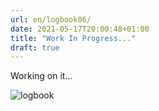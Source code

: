 ```yaml
---
url: en/logbook06/
date: 2021-05-17T20:00:48+01:00
title: "Work In Progress..."
draft: true
---
```


Working on it...

<!--more-->

![logbook](../../../images/wip.gif)
